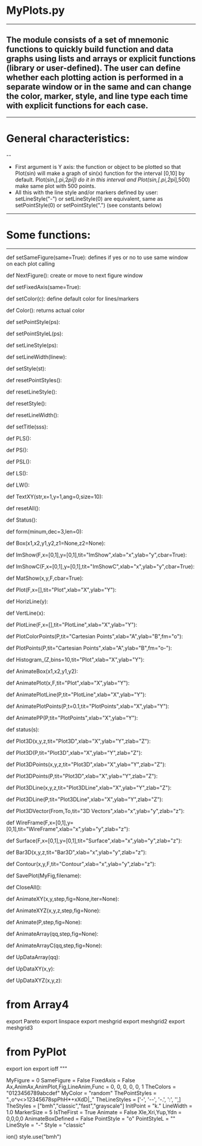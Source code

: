 # MyPlots.py
---
The module consists of a set of mnemonic functions to quickly build function and data graphs using lists and arrays or explicit functions (library or user-defined).
The user can define whether each plotting action is performed in a separate window or in the same and can change the color, marker, style, and line type each time with explicit functions for each case.
--
---
# General characteristics:
--
* First argument is Y axis: the function or object to be plotted so that Plot(sin) will make a graph of sin(x) function for the interval [0,10] by default. Plot(sin,[.pi,2*pi]) do it in this interval and Plot(sin,[.pi,2*pi],500) make same plot with 500 points.
* All this with the line style and/or markers defined by user: setLineStyle("-") or setLineStyle(0) are equivalent, same as setPointStyle(0) or setPointStyle(".") (see constants below)
---

# Some functions:
---

def setSameFigure(same=True):   defines if yes or no to use same window on each plot calling

def NextFigure():  create or move to next figure window

def setFixedAxis(same=True):

def setColor(c):  define default color for lines/markers

def Color():  returns actual color

def setPointStyle(ps):

def setPointStyleL(ps):

def setLineStyle(ps):

def setLineWidth(linew):

def setStyle(st):

def resetPointStyles():

def resetLineStyle():

def resetStyle():

def resetLineWidth():

def setTitle(sss):

def PLS():

def PS():

def PSL():

def LS():

def LW():

def TextXY(str,x=1,y=1,ang=0,size=10):

def resetAll():

def Status():

def form(minum,dec=3,len=0):

def Box(x1,x2,y1,y2,z1=None,z2=None):

def ImShow(F,x=[0,1],y=[0,1],tit="ImShow",xlab="x",ylab="y",cbar=True):

def ImShowC(F,x=[0,1],y=[0,1],tit="ImShowC",xlab="x",ylab="y",cbar=True):

def MatShow(x,y,F,cbar=True):

def Plot(F,x=[],tit="Plot",xlab="X",ylab="Y"):

def HorizLine(y):

def VertLine(x):

def PlotLine(F,x=[],tit="PlotLine",xlab="X",ylab="Y"):

def PlotColorPoints(P,tit="Cartesian Points",xlab="A",ylab="B",fm="o"):

def PlotPoints(P,tit="Cartesian Points",xlab="A",ylab="B",fm="o-"):

def Histogram_(Z,bins=10,tit="Plot",xlab="X",ylab="Y"):

def AnimateBox(x1,x2,y1,y2):

def AnimatePlot(x,F,tit="Plot",xlab="X",ylab="Y"):

def AnimatePlotLine(P,tit="PlotLine",xlab="X",ylab="Y"):

def AnimatePlotPoints(P,t=0.1,tit="PlotPoints",xlab="X",ylab="Y"):

def AnimatePP(P,tit="PlotPoints",xlab="X",ylab="Y"):

def status(s):

def Plot3D(x,y,z,tit="Plot3D",xlab="X",ylab="Y",zlab="Z"):

def Plot3D(P,tit="Plot3D",xlab="X",ylab="Y",zlab="Z"):

def Plot3DPoints(x,y,z,tit="Plot3D",xlab="X",ylab="Y",zlab="Z"):

def Plot3DPoints(P,tit="Plot3D",xlab="X",ylab="Y",zlab="Z"):

def Plot3DLine(x,y,z,tit="Plot3DLine",xlab="X",ylab="Y",zlab="Z"):

def Plot3DLine(P,tit="Plot3DLine",xlab="X",ylab="Y",zlab="Z"):

def Plot3DVector(From,To,tit="3D Vectors",xlab="x",ylab="y",zlab="z"):

def WireFrame(F,x=[0,1],y=[0,1],tit="WireFrame",xlab="x",ylab="y",zlab="z"):

def Surface(F,x=[0,1],y=[0,1],tit="Surface",xlab="x",ylab="y",zlab="z"):

def Bar3D(x,y,z,tit="Bar3D",xlab="x",ylab="y",zlab="z"):

def Contour(x,y,F,tit="Contour",xlab="x",ylab="y",zlab="z"):

def SavePlot(MyFig,filename):

def CloseAll():

def AnimateXY(x,y,step,fig=None,iter=None):
   
def AnimateXYZ(x,y,z,step,fig=None):

def Animate(P,step,fig=None):

def AnimateArray(qq,step,fig=None):
   
def AnimateArrayC(qq,step,fig=None):
   
def UpDataArray(qq):

def UpDataXY(x,y):

def UpDataXYZ(x,y,z):

   # from Array4
   export Pareto
   export linspace
   export meshgrid
   export meshgrid2
   export meshgrid3

   # from PyPlot
   export ion
   export ioff
"""

MyFigure = 0
SameFigure = False
FixedAxis = False
Ax,AnimAx,AnimPlot,Fig,LineAnim,Func = 0, 0, 0, 0, 0, 1
TheColors = "0123456789abcdef"
MyColor = "random"
ThePointStyles = ".,o^v<>12345678spPhH*+xXdD|_"
TheLineStyles = ['-', '--', '-.', ':', '',]
TheStyles = ["bmh","classic","fast","grayscale"]
InitPoint = "k."
LineWidth = 1.0
MarkerSize = 5 
IsTheFirst = True
Animate = False
Xle,Xri,Yup,Ydn = 0,0,0,0
AnimateBoxDefined = False
PointStyle = "o"
PointStyleL = ""
LineStyle = "-"
Style = "classic"

ion()
style.use("bmh")
